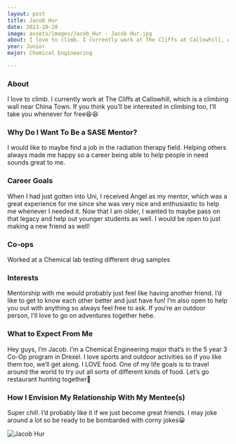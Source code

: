 ```yaml
---
layout: post
title: Jacob Hur 
date: 2023-10-20
image: assets/images/Jacob_Hur - Jacob Hur.jpg
about: I love to climb. I currently work at The Cliffs at Callowhill, which is a climbing wall near China Town. If you think you’ll be interested in climbing too, I’ll take you whenever for free😆😆
year: Junior
major: Chemical Engineering 

---
```


### About

I love to climb. I currently work at The Cliffs at Callowhill, which is a climbing wall near China Town. If you think you’ll be interested in climbing too, I’ll take you whenever for free😆😆

### Why Do I Want To Be a SASE Mentor?

I would like to maybe find a job in the radiation therapy field. Helping others always made me happy so a career being able to help people in need sounds great to me.

### Career Goals

When I had just gotten into Uni, I received Angel as my mentor, which was a great experience for me since she was very nice and enthusiastic to help me whenever I needed it. Now that I am older, I wanted to maybe pass on that legacy and help out younger students as well. I would be open to just making a new friend as well! 

### Co-ops

Worked at a Chemical lab testing different drug samples

### Interests

Mentorship with me would probably just feel like having another friend. I’d like to get to know each other better and just have fun! I’m also open to help you out with anything so always feel free to ask. If you’re an outdoor person, I’ll love to go on adventures together hehe. 

### What to Expect From Me

Hey guys, I’m Jacob. I’m a Chemical Engineering major that’s in the 5 year 3 Co-Op program in Drexel. I love sports and outdoor activities so if you like them too, we’ll get along. I LOVE food. One of my life goals is to travel around the world to try out all sorts of different kinds of food. Let’s go restaurant hunting together🤭

### How I Envision My Relationship With My Mentee(s) 

Super chill. I’d probably like it if we just become great friends. I may joke around a lot so be ready to be bombarded with corny jokes😀

<div class="text-center my-5">
    <img src="https://sase-drexel.github.io/mentorship-2023/assets/images/Jacob_Hur - Jacob Hur.jpg" alt="Jacob Hur" class="rounded post-img" />
</div>
